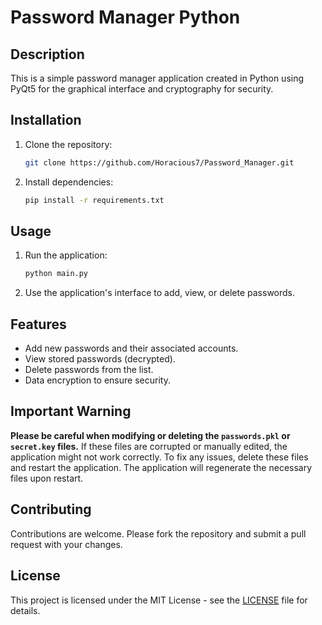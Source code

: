 # Password Manager Python

## Description
This is a simple password manager application created in Python using PyQt5 for the graphical interface and cryptography for security.
## Installation

1. Clone the repository:
    ```bash
    git clone https://github.com/Horacious7/Password_Manager.git
    ```
2. Install dependencies:
    ```bash
    pip install -r requirements.txt
    ```

## Usage

1. Run the application:
    ```bash
    python main.py
    ```

2. Use the application's interface to add, view, or delete passwords.

## Features
- Add new passwords and their associated accounts.
- View stored passwords (decrypted).
- Delete passwords from the list.
- Data encryption to ensure security.

## Important Warning
**Please be careful when modifying or deleting the `passwords.pkl` or `secret.key` files.** If these files are corrupted or manually edited, the application might not work correctly. To fix any issues, delete these files and restart the application. The application will regenerate the necessary files upon restart.

## Contributing
Contributions are welcome. Please fork the repository and submit a pull request with your changes.

## License
This project is licensed under the MIT License - see the [LICENSE](LICENSE) file for details.
